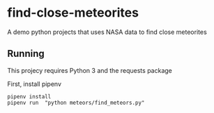 # find-close-meteorites
A demo python projects that uses NASA data to find close meteorites

## Running

This projecy requires Python 3 and the requests package

First, install pipenv

```
pipenv install
pipenv run  "python meteors/find_meteors.py"